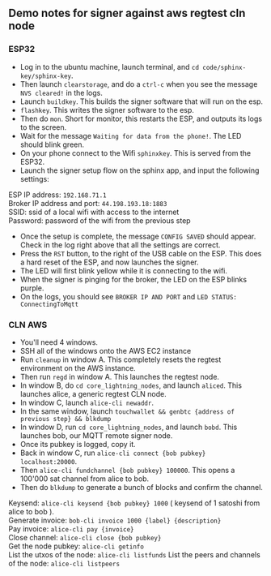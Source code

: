 ## Demo notes for signer against aws regtest cln node

### ESP32

- Log in to the ubuntu machine, launch terminal, and `cd code/sphinx-key/sphinx-key`.
- Then launch `clearstorage`, and do a `ctrl-c` when you see the message `NVS cleared!` in the logs.
- Launch `buildkey`. This builds the signer software that will run on the esp.
- `flashkey`. This writes the signer software to the esp.
- Then do `mon`. Short for monitor, this restarts the ESP, and outputs its logs to the screen.
- Wait for the message `Waiting for data from the phone!`. The LED should blink green.
- On your phone connect to the Wifi `sphinxkey`. This is served from the ESP32.
- Launch the signer setup flow on the sphinx app, and input the following settings:

ESP IP address: `192.168.71.1`\
Broker IP address and port: `44.198.193.18:1883`\
SSID: ssid of a local wifi with access to the internet\
Password: password of the wifi from the previous step

- Once the setup is complete, the message `CONFIG SAVED` should appear. Check in the log right above that all the settings are correct.
- Press the `RST` button, to the right of the USB cable on the ESP. This does a hard reset of the ESP, and now launches the signer.
- The LED will first blink yellow while it is connecting to the wifi.
- When the signer is pinging for the broker, the LED on the ESP blinks purple.
- On the logs, you should see `BROKER IP AND PORT` and `LED STATUS: ConnectingToMqtt`

### CLN AWS

- You'll need 4 windows.
- SSH all of the windows onto the AWS EC2 instance
- Run `cleanup` in window A. This completely resets the regtest environment on the AWS instance.
- Then run `regd` in window A. This launches the regtest node.
- In window B, do `cd core_lightning_nodes`, and launch `aliced`. This launches alice, a generic regtest CLN node.
- In window C, launch `alice-cli newaddr`.
- In the same window, launch `touchwallet && genbtc {address of previous step} && blkdump`
- In window D, run `cd core_lightning_nodes`, and launch `bobd`. This launches bob, our MQTT remote signer node.
- Once its pubkey is logged, copy it.
- Back in window C, run `alice-cli connect {bob pubkey} localhost:20000`.
- Then `alice-cli fundchannel {bob pubkey} 100000`. This opens a 100'000 sat channel from alice to bob.
- Then do `blkdump` to generate a bunch of blocks and confirm the channel.

Keysend: `alice-cli keysend {bob pubkey} 1000` ( keysend of 1 satoshi from alice to bob ).\
Generate invoice: `bob-cli invoice 1000 {label} {description}`\
Pay invoice: `alice-cli pay {invoice}`\
Close channel: `alice-cli close {bob pubkey}`\
Get the node pubkey: `alice-cli getinfo`\
List the utxos of the node: `alice-cli listfunds`
List the peers and channels of the node: `alice-cli listpeers`
